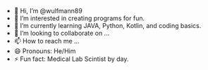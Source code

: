 - 👋 Hi, I’m @wulfmann89
- 👀 I’m interested in creating programs for fun.
- 🌱 I’m currently learning JAVA, Python, Kotlin, and coding basics.
- 💞️ I’m looking to collaborate on ...
- 📫 How to reach me ...
- 😄 Pronouns: He/Him
- ⚡ Fun fact: Medical Lab Scintist by day.

<!---
wulfmann89/wulfmann89 is a ✨ special ✨ repository because its `README.md` (this file) appears on your GitHub profile.
You can click the Preview link to take a look at your changes.
--->
